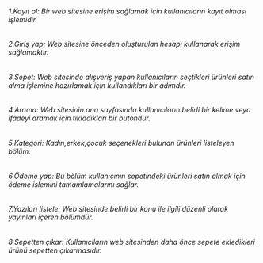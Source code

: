 ###### 1.Kayıt ol: Bir web sitesine erişim sağlamak için kullanıcıların kayıt olması işlemidir.
###### 2.Giriş yap: Web sitesine önceden oluşturulan hesapı kullanarak erişim sağlamaktır.
###### 3.Sepet: Web sitesinde alışveriş yapan kullanıcıların seçtikleri ürünleri satın alma işlemine hazırlamak için kullandıkları bir adımdır.
###### 4.Arama: Web sitesinin ana sayfasında kullanıcıların belirli bir kelime veya ifadeyi aramak için tıkladıkları bir butondur.
###### 5.Kategori: Kadın,erkek,çocuk seçenekleri bulunan ürünleri listeleyen bölüm.
###### 6.Ödeme yap: Bu bölüm kullanıcının sepetindeki ürünleri satın almak için ödeme işlemini tamamlamalarını sağlar.
###### 7.Yazıları listele: Web sitesinde belirli bir konu ile ilgili düzenli olarak yayınları içeren bölümdür.
###### 8.Sepetten çıkar: Kullanıcıların web sitesinden daha önce sepete ekledikleri ürünü sepetten çıkarmasıdır.
